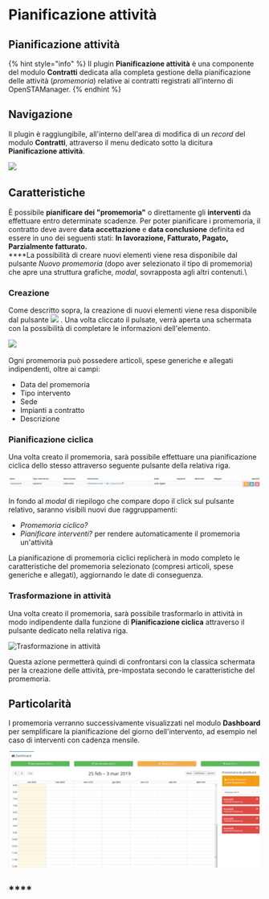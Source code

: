 # Pianificazione attività

## Pianificazione attività

{% hint style="info" %}
Il plugin **Pianificazione attività** è una componente del modulo **Contratti** dedicata alla completa gestione della pianificazione delle attività (_promemoria_) relative ai contratti registrati all'interno di OpenSTAManager.
{% endhint %}

## Navigazione

Il plugin è raggiungibile, all'interno dell'area di modifica di un _record_ del modulo **Contratti**, attraverso il menu dedicato sotto la dicitura **Pianificazione attività**.

![](https://firebasestorage.googleapis.com/v0/b/gitbook-x-prod.appspot.com/o/spaces%2F-LZJeLg23eVDvrCv74U7-887967055%2Fuploads%2FXbXATTMfEJRlDKihCmMI%2Ffile.png?alt=media)

## Caratteristiche

È possibile **pianificare dei "promemoria"** o direttamente gli **interventi** da effettuare entro determinate scadenze. Per poter pianificare i promemoria, il contratto deve avere **data accettazione** e **data conclusione** definita ed essere in uno dei seguenti stati: **In lavorazione, Fatturato, Pagato, Parzialmente fatturato.**\
****La possibilità di creare nuovi elementi viene resa disponibile dal pulsante _Nuovo promemoria_ (dopo aver selezionato il tipo di promemoria) che apre una struttura grafiche, _modal_, sovrapposta agli altri contenuti.\


### Creazione

Come descritto sopra, la creazione di nuovi elementi viene resa disponibile dal pulsante ![](../../../../.gitbook/assets/nuovo-promemoria.PNG) . Una volta cliccato il pulsate, verrà aperta una schermata con la possibilità di completare le informazioni dell'elemento.

![](https://firebasestorage.googleapis.com/v0/b/gitbook-x-prod.appspot.com/o/spaces%2F-LZJeLg23eVDvrCv74U7-887967055%2Fuploads%2FE5znZCmDl0C79pbNImZF%2Ffile.png?alt=media)

Ogni promemoria può possedere articoli, spese generiche e allegati indipendenti, oltre ai campi:

* Data del promemoria
* Tipo intervento
* Sede
* Impianti a contratto
* Descrizione

### Pianificazione ciclica

Una volta creato il promemoria, sarà possibile effettuare una pianificazione ciclica dello stesso attraverso seguente pulsante della relativa riga.

![Screenshot pianificazione ciclica](../../../../.gitbook/assets/pianificazione.PNG)

In fondo al _modal_ di riepilogo che compare dopo il click sul pulsante relativo, saranno visibili nuovi due raggruppamenti:

* _Promemoria ciclico?_
* _Pianificare interventi?_ per rendere automaticamente il promemoria un'attività

La pianificazione di promemoria ciclici replicherà in modo completo le caratteristiche del promemoria selezionato (compresi articoli, spese generiche e allegati), aggiornando le date di conseguenza.

### Trasformazione in attività

Una volta creato il promemoria, sarà possibile trasformarlo in attività in modo indipendente dalla funzione di **Pianificazione ciclica** attraverso il pulsante dedicato nella relativa riga.

![Trasformazione in attività](../../../../.gitbook/assets/pcinattivita.PNG)

Questa azione permetterà quindi di confrontarsi con la classica schermata per la creazione delle attività, pre-impostata secondo le caratteristiche del promemoria.

## Particolarità

I promemoria verranno successivamente visualizzati nel modulo **Dashboard** per semplificare la pianificazione del giorno dell'intervento, ad esempio nel caso di interventi con cadenza mensile.

![Esempio Promemoria da pianificare](../../../../.gitbook/assets/promemoriadapianificare.PNG)

## \*\*\*\*
